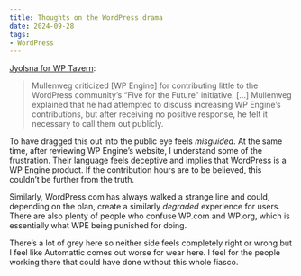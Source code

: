 ```yaml
---
title: Thoughts on the WordPress drama
date: 2024-09-28
tags:
- WordPress
---
```


[Jyolsna for WP Tavern](https://wptavern.com/highlights-from-matt-mullenwegs-spiciest-word-camp-presentation-at-wordcamp-us-2024):

> Mullenweg criticized [WP Engine] for contributing little to the WordPress community’s “Five for the Future” initiative. […] Mullenweg explained that he had attempted to discuss increasing WP Engine’s contributions, but after receiving no positive response, he felt it necessary to call them out publicly.

To have dragged this out into the public eye feels *misguided*. At the same time, after reviewing WP Engine’s website, I understand some of the frustration. Their language feels deceptive and implies that WordPress is a WP Engine product. If the contribution hours are to be believed, this couldn’t be further from the truth.

Similarly, WordPress.com has always walked a strange line and could, depending on the plan, create a similarly *degraded* experience for users. There are also plenty of people who confuse WP.com and WP.org, which is essentially what WPE being punished for doing.

There’s a lot of grey here so neither side feels completely right or wrong but I feel like Automattic comes out worse for wear here. I feel for the people working there that could have done without this whole fiasco.
